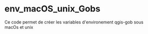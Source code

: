 # env_macOS_unix_Gobs
Ce code permet de créer les variables d'environement qgis-gob sous macOs et unix
